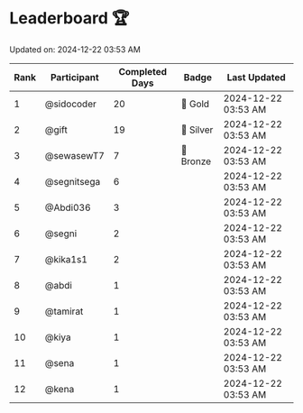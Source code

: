 # Leaderboard 🏆

Updated on: 2024-12-22 03:53 AM

| Rank | Participant       | Completed Days | Badge      | Last Updated         |
|------|-------------------|----------------|------------|----------------------|
| 1    | @sidocoder        | 20             | 🏅 Gold     | 2024-12-22 03:53 AM |
| 2    | @gift             | 19             | 🥈 Silver   | 2024-12-22 03:53 AM |
| 3    | @sewasewT7        | 7              | 🥉 Bronze   | 2024-12-22 03:53 AM |
| 4    | @segnitsega       | 6              |            | 2024-12-22 03:53 AM |
| 5    | @Abdi036          | 3              |            | 2024-12-22 03:53 AM |
| 6    | @segni            | 2              |            | 2024-12-22 03:53 AM |
| 7    | @kika1s1          | 2              |            | 2024-12-22 03:53 AM |
| 8    | @abdi             | 1              |            | 2024-12-22 03:53 AM |
| 9    | @tamirat          | 1              |            | 2024-12-22 03:53 AM |
| 10   | @kiya             | 1              |            | 2024-12-22 03:53 AM |
| 11   | @sena             | 1              |            | 2024-12-22 03:53 AM |
| 12   | @kena             | 1              |            | 2024-12-22 03:53 AM |
